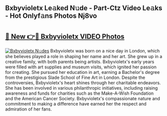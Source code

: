 ## Bxbyvioletx Le𝚊ked N𝚞de - Part-Ctz Video Le𝚊ks - Hot Onlyf𝚊ns Photos Nj8vo

# <h2><a href="http://ab14020.deff.icu/?id=Bxbyvioletx">🔗 New 👉🔴 Bxbyvioletx VIDEO Photos</a></h2>

[![Bxbyvioletx N𝚞des](https://i.imgur.com/rIISA9y.gif)](http://ab14020.deff.icu/?id=Bxbyvioletx)
Bxbyvioletx was born on a nice day in London, which she believes played a role in shaping her name and her art. She grew up in a creative family, with both parents being artists. Bxbyvioletx's early years were filled with art supplies and museum visits, which ignited her passion for creating. She pursued her education in art, earning a Bachelor's degree from the prestigious Slade School of Fine Art in London. Despite the controversies, Bxbyvioletx's heart shines through her charitable endeavors. She has been involved in various philanthropic initiatives, including raising awareness and funds for charities such as the Make-A-Wish Foundation and the American Cancer Society. Bxbyvioletx's compassionate nature and commitment to making a difference have earned her the respect and admiration of her fans.

